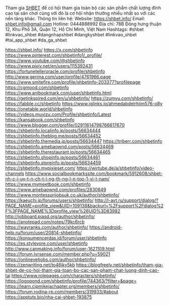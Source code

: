 Tham gia [SHBET](https://shbet.info/) để có hội tham gia toàn bộ các sản phẩm chất lượng đỉnh cao tại sân chơi cùng với đó là cơ hội nhận thưởng nhiều nhất so với các nền tảng khác.
Thông tin liên hệ:
Website: https://shbet.info/
Email: shbet.info@gmail.com
Hotline: 0444888992
Địa chỉ: 78B Đông hưng thuận 12, Khu Phố 3A, Quận 12, Hồ Chí Minh, Việt Nam
Hashtags: #shbet #linkvao_shbet #dangnhapshbet #dangkyshbet #linkvao_shbet #tai_app_shbet #da_ga_shbet 

https://shbet.info/
https://x.com/shbetinfo
https://www.pinterest.com/shbetinfo1/_profile/
https://www.youtube.com/@shbetinfo
https://www.pixiv.net/en/users/115392431
https://fortunetelleroracle.com/profile/shbetinfo
http://www.genina.com/user/profile/4761966.page
https://www.smitefire.com/profile/shbetinfo-203377?profilepage
https://cgmood.com/shbetinfo
https://www.anibookmark.com/user/shbetinfo.html
https://getinkspired.com/en/u/shbetinfo/
https://zumvu.com/shbetinfo/
https://fabble.cc/shbetinfo
https://www.iglinks.io/ahmedabdelrhiim576-o8y
https://onetable.world/shbetinfo
https://videos.muvizu.com/Profile/shbetinfo/Latest
https://kansabook.com/shbetinfo
https://www.blogger.com/profile/02911614798766617670
https://shbetinfo.localinfo.jp/posts/56634444
https://shbetinfo.theblog.me/posts/56634452
https://shbetinfo.themedia.jp/posts/56634447
https://triberr.com/shbetinfo
https://shbetinfo.amebaownd.com/posts/56634469
https://shbetinfo.therestaurant.jp/posts/56634465
https://shbetinfo.shopinfo.jp/posts/56634461
https://shbetinfo.storeinfo.jp/posts/56634459
https://shbetinfo.mypixieset.com/
https://wirtube.de/a/shbetinfo/video-channels
https://www.socialbookmarkssite.com/bookmark/5912608/shbet-nh-c-i-uy-t-n-ch-t-l-ng-th-ng-l-n-top-1-vi-t-nam/
https://www.mymeetbook.com/shbetinfo
https://www.amebaownd.com/profiles/2830849
https://www.montessorijobsuk.co.uk/author/shbetinfo/
https://kaeuchi.jp/forums/users/shbetinfo/
http://l-avt.ru/support/dialog/?PAGE_NAME=profile_view&UID=109138&backurl=%2Fsupport%2Fdialog%2F%3FPAGE_NAME%3Dprofile_view%26UID%3D83982
http://jobboard.piasd.org/author/shbetinfo/
https://anotepad.com/notes/79kc6rcb
https://wayranks.com/author/shbetinfo/
https://android-help.ru/forum/user/20814-shbetinfo/
https://konsumencerdas.id/forum/user/shbetinfo
https://es.stylevore.com/user/shbetinfo
http://www.canmaking.info/forum/user-1621109.html
https://forum.lyrsense.com/member.php?u=59021
https://onlinevetjobs.com/author/shbetinfo/
https://zenwriting.net/to46iky5kb
https://blogfreely.net/shbetinfo/tham-gia-shbet-de-co-hoi-tham-gia-toan-bo-cac-san-pham-chat-luong-dinh-cao-tai
https://www.rolepages.com/characters/shbetinfo/
https://logopond.com/shbetinfo/profile/744363/?filter=&page=
https://learn.cipmikejachapter.org/members/shbetinfo/
https://forum.rodina-rp.com/members/319933/#about
https://apptuts.bio/nha-cai-shbet-193875
